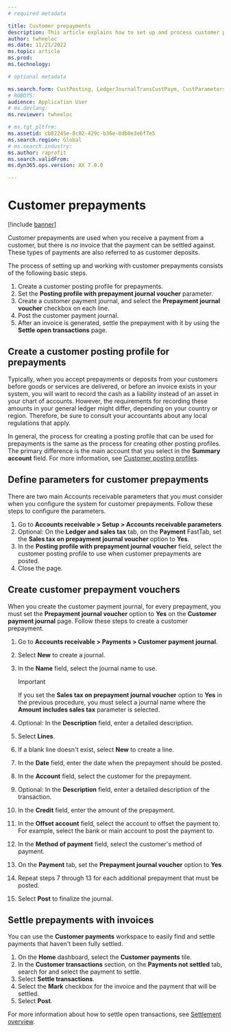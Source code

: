 ```yaml
---
# required metadata

title: Customer prepayments
description: This article explains how to set up and process customer prepayments (also known as customer deposits).
author: twheeloc
ms.date: 11/21/2022
ms.topic: article
ms.prod: 
ms.technology: 

# optional metadata

ms.search.form: CustPosting, LedgerJournalTransCustPaym, CustParameters
# ROBOTS: 
audience: Application User
# ms.devlang: 
ms.reviewer: twheeloc

# ms.tgt_pltfrm: 
ms.assetid: cb82245e-8c02-429c-b36e-8db0e3e6f7e5
ms.search.region: Global
# ms.search.industry: 
ms.author: raprofit
ms.search.validFrom: 
ms.dyn365.ops.version: AX 7.0.0

---
```


# Customer prepayments

[!include [banner](../includes/banner.md)]

Customer prepayments are used when you receive a payment from a customer, but there is no invoice that the payment can be settled against. These types of payments are also referred to as customer deposits.

The process of setting up and working with customer prepayments consists of the following basic steps.

1. Create a customer posting profile for prepayments.
2. Set the **Posting profile with prepayment journal voucher** parameter.
3. Create a customer payment journal, and select the **Prepayment journal voucher** checkbox on each line.
4. Post the customer payment journal.
5. After an invoice is generated, settle the prepayment with it by using the **Settle open transactions** page.

## Create a customer posting profile for prepayments

Typically, when you accept prepayments or deposits from your customers before goods or services are delivered, or before an invoice exists in your system, you will want to record the cash as a liability instead of an asset in your chart of accounts. However, the requirements for recording these amounts in your general ledger might differ, depending on your country or region. Therefore, be sure to consult your accountants about any local regulations that apply.

In general, the process for creating a posting profile that can be used for prepayments is the same as the process for creating other posting profiles. The primary difference is the main account that you select in the **Summary account** field. For more information, see [Customer posting profiles](customer-posting-profiles.md).

## Define parameters for customer prepayments

There are two main Accounts receivable parameters that you must consider when you configure the system for customer prepayments. Follow these steps to configure the parameters.

1. Go to **Accounts receivable \> Setup \> Accounts receivable parameters**.
2. Optional: On the **Ledger and sales tax** tab, on the **Payment** FastTab, set the **Sales tax on prepayment journal voucher** option to **Yes**.
3. In the **Posting profile with prepayment journal voucher** field, select the customer posting profile to use when customer prepayments are posted.
4. Close the page.

## Create customer prepayment vouchers

When you create the customer payment journal, for every prepayment, you must set the **Prepayment journal voucher** option to **Yes** on the **Customer payment journal** page. Follow these steps to create a customer prepayment.

1. Go to **Accounts receivable \> Payments \> Customer payment journal**.
2. Select **New** to create a journal.
3. In the **Name** field, select the journal name to use.

    > [!IMPORTANT]
    > If you set the **Sales tax on prepayment journal voucher** option to **Yes** in the previous procedure, you must select a journal name where the **Amount includes sales tax** parameter is selected. 

4. Optional: In the **Description** field, enter a detailed description.
5. Select **Lines**.
6. If a blank line doesn't exist, select **New** to create a line.
7. In the **Date** field, enter the date when the prepayment should be posted.
8. In the **Account** field, select the customer for the prepayment.
9. Optional: In the **Description** field, enter a detailed description of the transaction.
10. In the **Credit** field, enter the amount of the prepayment.
11. In the **Offset account** field, select the account to offset the payment to. For example, select the bank or main account to post the payment to.
12. In the **Method of payment** field, select the customer's method of payment.
13. On the **Payment** tab, set the **Prepayment journal voucher** option to **Yes**.
14. Repeat steps 7 through 13 for each additional prepayment that must be posted.
15. Select **Post** to finalize the journal.

## Settle prepayments with invoices

You can use the **Customer payments** workspace to easily find and settle payments that haven't been fully settled.

1. On the **Home** dashboard, select the **Customer payments** tile.
2. In the **Customer transactions** section, on the **Payments not settled** tab, search for and select the payment to settle.
3. Select **Settle transactions**.
4. Select the **Mark** checkbox for the invoice and the payment that will be settled.
5. Select **Post**.

For more information about how to settle open transactions, see [Settlement overview](/dynamics365/finance/cash-bank-management/settlement-overview).
